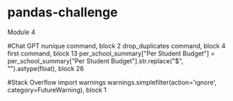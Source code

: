 # pandas-challenge
Module 4

#Chat GPT
nunique command, block 2
drop_duplicates command, block 4
first command, block 13
per_school_summary["Per Student Budget"] = per_school_summary["Per Student Budget"].str.replace("$", "").astype(float), block 26

#Stack Overflow
import warnings
warnings.simplefilter(action='ignore', category=FutureWarning), block 1
